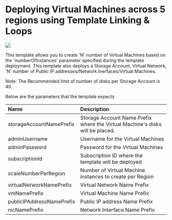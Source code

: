 # Deploying Virtual Machines across 5 regions using Template Linking & Loops

<a href="https://azuredeploy.net/" target="_blank">
    <img src="http://azuredeploy.net/deploybutton.png"/>
</a>

This template allows you to create 'N' number of Virtual Machines based on the 'numberOfInstances' parameter specified during the template deployment. This template also deploys a Storage Account, Virtual Network, 'N' number of Public IP addresses/Network Inerfaces/Virtual Machines.

Note: The Recommended limit of number of disks per Storage Account is 40.

Below are the parameters that the template expects

| Name   | Description    |
|:--- |:---|
| storageAccountNamePrefix  | Storage Account Name Prefix where the Virtual Machine's disks will be placed. |
| adminUsername  | Username for the Virtual Machines  |
| adminPassword  | Password for the Virtual Machines  |
| subscriptionId  | Subscription ID where the template will be deployed |
| scaleNumberPerRegion  | Number of Virtual Machine instances to create per Region  |
| virtualNetworkNamePrefix | Virtual Network Name Prefix |
| vmNamePrefix | Virtual Machine Name Prefix |
| publicIPAddressNamePrefix | Public IP address Name Prefix |
| nicNamePrefix | Network Interface Name Prefix |
